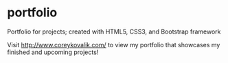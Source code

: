 # portfolio
Portfolio for projects; created with HTML5, CSS3, and Bootstrap framework

Visit http://www.coreykovalik.com/ to view my portfolio that showcases my finished and upcoming projects!
